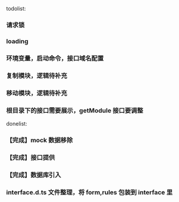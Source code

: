todolist:

### 请求锁

### loading

### 环境变量，启动命令，接口域名配置

### 复制模块，逻辑待补充

### 移动模块，逻辑待补充

### 根目录下的接口需要展示，getModule 接口要调整

donelist:

### 【完成】mock 数据移除

### 【完成】接口提供

### 【完成】数据库引入

### interface.d.ts 文件整理，将 form,rules 包装到 interface 里
